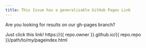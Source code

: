 ```yaml
---
title: This Issue has a generalizable GitHub Pages Link
---
```

Are you looking for results on our gh-pages branch?

Just click this link! https://{{ repo.owner }}.github.io/{{ repo.repo }}/path/to/my/pageindex.html